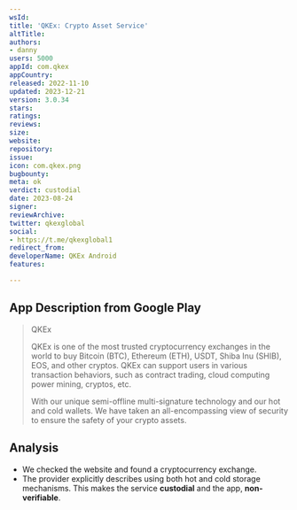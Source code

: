 ```yaml
---
wsId: 
title: 'QKEx: Crypto Asset Service'
altTitle: 
authors:
- danny
users: 5000
appId: com.qkex
appCountry: 
released: 2022-11-10
updated: 2023-12-21
version: 3.0.34
stars: 
ratings: 
reviews: 
size: 
website: 
repository: 
issue: 
icon: com.qkex.png
bugbounty: 
meta: ok
verdict: custodial
date: 2023-08-24
signer: 
reviewArchive: 
twitter: qkexglobal
social:
- https://t.me/qkexglobal1
redirect_from: 
developerName: QKEx Android
features: 

---
```


## App Description from Google Play

> QKEx
> 
> QKEx is one of the most trusted cryptocurrency exchanges in  the world to buy Bitcoin (BTC), Ethereum (ETH), USDT, Shiba Inu (SHIB), EOS, and other cryptos. QKEx can support users in various transaction behaviors, such as contract trading, cloud computing power mining, cryptos, etc.
>
> With our unique semi-offline multi-signature technology and our hot and cold wallets. We have taken an all-encompassing view of security to ensure the safety of your crypto assets.

## Analysis 

- We checked the website and found a cryptocurrency exchange. 
- The provider explicitly describes using both hot and cold storage mechanisms. This makes the service **custodial** and the app, **non-verifiable**.